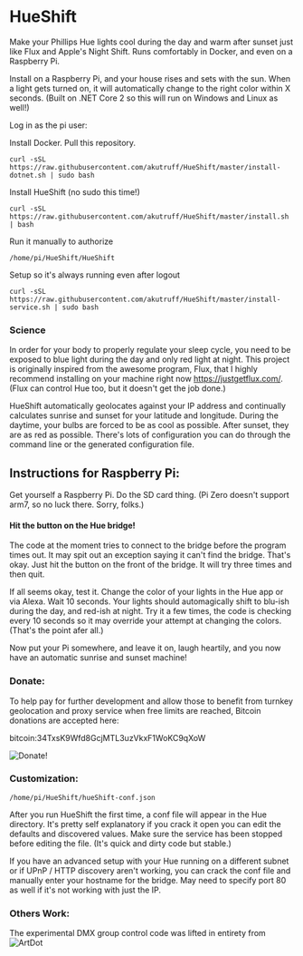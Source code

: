 # HueShift 

Make your Phillips Hue lights cool during the day and warm after sunset just like Flux and Apple's Night Shift.  Runs comfortably in Docker, and even on a Raspberry Pi.

Install on a Raspberry Pi, and your house rises and sets with the sun.  When a light gets turned on, it will automatically change to the right color within X seconds.  (Built on .NET Core 2 so this will run on Windows and Linux as well!)

Log in as the pi user:

Install Docker.
Pull this repository.

```
curl -sSL https://raw.githubusercontent.com/akutruff/HueShift/master/install-dotnet.sh | sudo bash
```

Install HueShift (no sudo this time!)
```
curl -sSL https://raw.githubusercontent.com/akutruff/HueShift/master/install.sh | bash
```

Run it manually to authorize
```
/home/pi/HueShift/HueShift
```

Setup so it's always running even after logout
```
curl -sSL https://raw.githubusercontent.com/akutruff/HueShift/master/install-service.sh | sudo bash
```

### Science 

In order for your body to properly regulate your sleep cycle, you need to be exposed to blue light during the day and only red light at night.  This project is originally inspired from the awesome program, Flux, that I highly recommend installing on your machine right now https://justgetflux.com/.  (Flux can control Hue too, but it doesn't get the job done.) 

HueShift automatically geolocates against your IP address and continually calculates sunrise and sunset for your latitude and longitude.  During the daytime, your bulbs are forced to be as cool as possible.  After sunset, they are as red as possible. There's lots of configuration you can do through the command line or the generated configuration file.

## Instructions for Raspberry Pi:

Get yourself a Raspberry Pi. Do the SD card thing. (Pi Zero doesn't support arm7, so no luck there. Sorry, folks.)

#### Hit the button on the Hue bridge!  

The code at the moment tries to connect to the bridge before the program times out.  It may spit out an exception saying it can't find the bridge.  That's okay.  Just hit the button on the front of the bridge.  It will try three times and then quit.  

If all seems okay, test it.  Change the color of your lights in the Hue app or via Alexa.  Wait 10 seconds.  Your lights should automagically shift to blu-ish during the day, and red-ish at night.  Try it a few times, the code is checking every 10 seconds so it may override your attempt at changing the colors. (That's the point afer all.)

Now put your Pi somewhere, and leave it on, laugh heartily, and you now have an automatic sunrise and sunset machine!  

### Donate:
To help pay for further development and allow those to benefit from turnkey geolocation and proxy service when free limits are reached, Bitcoin donations are accepted here:

bitcoin:34TxsK9Wfd8GcjMTL3uzVkxF1WoKC9qXoW

![Donate!](https://github.com/akutruff/HueShift/blob/master/img/donate.png)


### Customization:

`/home/pi/HueShift/hueShift-conf.json`

After you run HueShift the first time, a conf file will appear in the Hue directory.  It's pretty self explanatory if you crack it open you can edit the defaults and discovered values.  Make sure the service has been stopped before editing the file.  (It's quick and dirty code but stable.)

If you have an advanced setup with your Hue running on a different subnet or if UPnP / HTTP discovery aren't working, you can crack the conf file and manually enter your hostname for the bridge.  May need to specify port 80 as well if it's not working with just the IP.

### Others Work:
The experimental DMX group control code was lifted in entirety from ![ArtDot](https://github.com/cansik/ArtNet3DotNet/tree/master/ArtDotNet)
